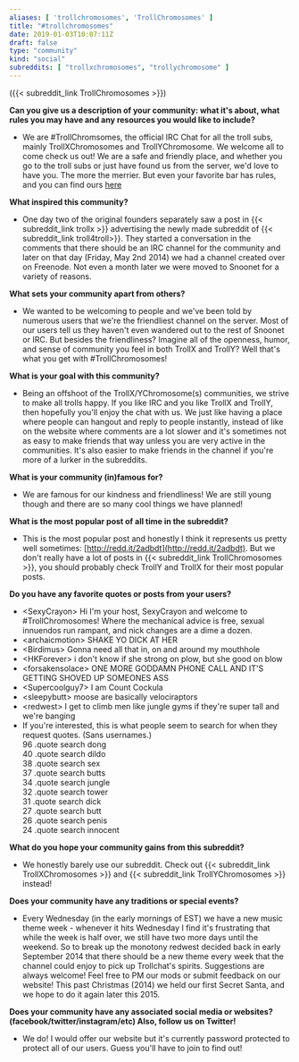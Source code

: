 ```yaml
---
aliases: [ 'trollchromosomes', 'TrollChromosomes' ]
title: "#trollchromosomes"
date: 2019-01-03T10:07:11Z
draft: false
type: "community"
kind: "social"
subreddits: [ "trollxchromosomes", "trollychromosome" ]
---
```


({{< subreddit_link TrollChromosomes >}})

**Can you give us a description of your community: what it's about, what rules you may have and any resources you would like to include?**

* We are #TrollChromsomes, the official IRC Chat for all the troll subs, mainly TrollXChromosomes and TrollYChromosome. We welcome all to come check us out! We are a safe and friendly place, and whether you go to the troll subs or just have found us from the server, we'd love to have you. The more the merrier. But even your favorite bar has rules, and you can find ours [here](/TrollChromosomes)

**What inspired this community?**

* One day two of the original founders separately saw a post in {{< subreddit_link trollx >}} advertising the newly made subreddit of {{< subreddit_link troll4troll>}}. They started a conversation in the comments that there should be an IRC channel for the community and later on that day (Friday, May 2nd 2014) we had a channel created over on Freenode. Not even a month later we were moved to Snoonet for a variety of reasons.

**What sets your community apart from others?**

* We wanted to be welcoming to people and we've been told by numerous users that we're the friendliest channel on the server. Most of our users tell us they haven't even wandered out to the rest of Snoonet or IRC. But besides the friendliness? Imagine all of the openness, humor, and sense of community you feel in both TrollX and TrollY? Well that's what you get with #TrollChromosomes!

**What is your goal with this community?**

* Being an offshoot of the TrollX/YChromosome(s) communities, we strive to make all trolls happy. If you like IRC and you like TrollX and TrollY, then hopefully you'll enjoy the chat with us. We just like having a place where people can hangout and reply to people instantly, instead of like on the website where comments are a lot slower and it's sometimes not as easy to make friends that way unless you are very active in the communities. It's also easier to make friends in the channel if you're more of a lurker in the subreddits.

**What is your community (in)famous for?**

* We are famous for our kindness and friendliness! We are still young though and there are so many cool things we have planned!

**What is the most popular post of all time in the subreddit?**

* This is the most popular post and honestly I think it represents us pretty well sometimes: [http://redd.it/2adbdt](http://redd.it/2adbdt). But we don't really have a lot of posts in {{< subreddit_link TrollChromosomes >}}, you should probably check TrollY and TrollX for their most popular posts.

**Do you have any favorite quotes or posts from your users?**

* &lt;SexyCrayon&gt; Hi I'm your host, SexyCrayon and welcome to #TrollChromosomes! Where the mechanical advice is free, sexual innuendos run rampant, and nick changes are a dime a dozen.
* &lt;archaicmotion&gt; SHAKE YO DICK AT HER
* &lt;Birdimus&gt; Gonna need all that in, on and around my mouthhole
* &lt;HKForever&gt; i don't know if she strong on plow, but she good on blow
* &lt;forsakensolace&gt; ONE MORE GODDAMN PHONE CALL AND IT'S GETTING SHOVED UP SOMEONES ASS
* &lt;Supercoolguy7&gt; I am Count Cockula
* &lt;sleepybutt&gt; moose are basically velociraptors
* &lt;redwest&gt; I get to climb men like jungle gyms if they're super tall and we're banging
* If you're interested, this is what people seem to search for when they request quotes. (Sans usernames.)<br>
  96 .quote search dong<br>
  40 .quote search dildo<br>
  38 .quote search sex<br>
  37 .quote search butts<br>
  34 .quote search jungle<br>
  32 .quote search tower<br>
  31 .quote search dick<br>
  27 .quote search butt<br>
  26 .quote search penis<br>
  24 .quote search innocent

**What do you hope your community gains from this subreddit?**

* We honestly barely use our subreddit. Check out {{< subreddit_link TrollXChromosomes >}} and {{< subreddit_link TrollYChromosomes >}} instead!

**Does your community have any traditions or special events?**

* Every Wednesday (in the early mornings of EST) we have a new music theme week - whenever it hits Wednesday I find it's frustrating that while the week is half over, we still have two more days until the weekend. So to break up the monotony redwest decided back in early September 2014 that there should be a new theme every week that the channel could enjoy to pick up Trollchat's spirits. Suggestions are always welcome! Feel free to PM our mods or submit feedback on our website!
 This past Christmas (2014) we held our first Secret Santa, and we hope to do it again later this 2015.

**Does your community have any associated social media or websites? (facebook/twitter/instagram/etc) Also, follow us on Twitter!**

* We do! I would offer our website but it's currently password protected to protect all of our users. Guess you'll have to join to find out!

